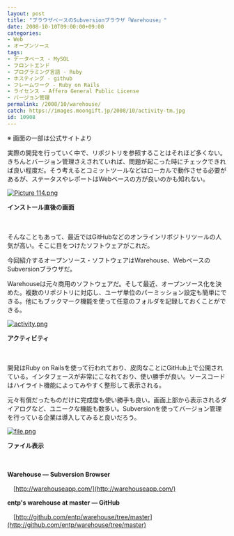 ```yaml
---
layout: post
title: "ブラウザベースのSubversionブラウザ「Warehouse」"
date: 2008-10-10T09:00:00+09:00
categories:
- Web
- オープンソース
tags: 
- データベース - MySQL
- フロントエンド
- プログラミング言語 - Ruby
- ホスティング - github
- フレームワーク - Ruby on Rails
- ライセンス - Affero General Public License
- バージョン管理
permalink: /2008/10/warehouse/
catch: https://images.moongift.jp/2008/10/activity-tm.jpg
id: 10908
---
```

※ 画面の一部は公式サイトより

  

実際の開発を行っていく中で、リポジトリを参照することはそれほど多くない。きちんとバージョン管理さえされていれば、問題が起こった時にチェックできれば良い程度だ。そう考えるとコミットツールなどはローカルで動作させる必要があるが、ステータスやレポートはWebベースの方が良いのかも知れない。

  

[![Picture 114.png](https://images.moongift.jp/2008/10/picture-114-tm.jpg)](https://images.moongift.jp/2008/10/picture-114.png)  
  
**インストール直後の画面**

  

　

  

そんなこともあって、最近ではGitHubなどのオンラインリポジトリツールの人気が高い。そこに目をつけたソフトウェアがこれだ。

  

今回紹介するオープンソース・ソフトウェアはWarehouse、WebベースのSubversionブラウザだ。

  
  
<!--more-->  

Warehouseは元々商用のソフトウェアだ。そして最近、オープンソース化を決めた。複数のリポジトリに対応し、ユーザ単位のパーミッション設定も簡単にできる。他にもブックマーク機能を使って任意のフォルダを記録しておくことができる。

  

[![activity.png](https://images.moongift.jp/2008/10/activity-tm.jpg)](https://images.moongift.jp/2008/10/activity.png)  
  
**アクティビティ**

  

　

  

開発はRuby on Railsを使って行われており、皮肉なことにGitHub上で公開されている。インタフェースが非常にこなれており、使い勝手が良い。ソースコードはハイライト機能によってみやすく整形して表示される。

  

元々有償だったものだけに完成度も使い勝手も良い。画面上部から表示されるダイアログなど、ユニークな機能も数多い。Subversionを使ってバージョン管理を行っている企業は導入してみると良いだろう。

  

[![file.png](https://images.moongift.jp/2008/10/file-tm.jpg)](https://images.moongift.jp/2008/10/file.png)  
  
**ファイル表示**

  

　

  

**Warehouse — Subversion Browser**  
  
　[http://warehouseapp.com/](http://warehouseapp.com/)

  

**entp's warehouse at master — GitHub**  
  
　[http://github.com/entp/warehouse/tree/master](http://github.com/entp/warehouse/tree/master)

  
